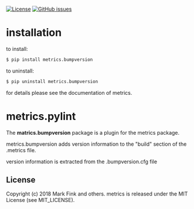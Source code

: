 [![License](http://img.shields.io/badge/license-MIT-yellowgreen.svg)](MIT_LICENSE)
[![GitHub issues](https://img.shields.io/github/issues/markfink/metrics.bumpversion.svg?maxAge=2592000)](https://github.com/markfink/metrics.bumpversion/issues)


# installation

to install:

``` bash
$ pip install metrics.bumpversion
```

to uninstall:

``` bash
$ pip uninstall metrics.bumpversion
```

for details please see the documentation of metrics.


# metrics.pylint

The **matrics.bumpversion** package is a plugin for the metrics package. 

metrics.bumpversion adds version information to the "build" section of the .metrics file.

version information is extracted from the .bumpversion.cfg file


## License

Copyright (c) 2018 Mark Fink and others.
metrics is released under the MIT License (see MIT_LICENSE).
